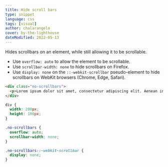 ```yaml
---
title: Hide scroll bars
type: snippet
language: css
tags: [visual]
author: chalarangelo
cover: by-the-lighthouse
dateModified: 2022-05-13
---
```


Hides scrollbars on an element, while still allowing it to be scrollable.

- Use `overflow: auto` to allow the element to be scrollable.
- Use `scrollbar-width: none` to hide scrollbars on Firefox.
- Use `display: none` on the `::-webkit-scrollbar` pseudo-element to hide scrollbars on WebKit browsers (Chrome, Edge, Safari).

```html
<div class="no-scrollbars">
  <p>Lorem ipsum dolor sit amet, consectetur adipiscing elit. Aenean interdum id leo a consectetur. Integer justo magna, ultricies vel enim vitae, egestas efficitur leo. Ut nulla orci, rutrum eu augue sed, tempus pellentesque quam.</p>
</div>
```

```css
div {
  width: 200px;
  height: 100px;
}

.no-scrollbars {
  overflow: auto;
  scrollbar-width: none;
}

.no-scrollbars::-webkit-scrollbar {
  display: none;
}
```
